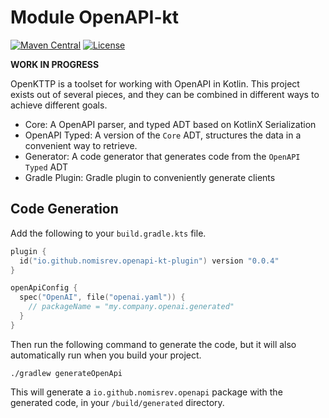 # Module OpenAPI-kt

[![Maven Central](https://img.shields.io/maven-central/v/io.github.nomisrev/openapi-kt-parser?color=4caf50&label=latest%20release)](https://central.sonatype.com/search?q=g:io.github.nomisrev/openapi-kt-parser)
[![License](https://img.shields.io/badge/License-Apache%202.0-blue.svg)](https://www.apache.org/licenses/LICENSE-2.0)

**WORK IN PROGRESS**

OpenKTTP is a toolset for working with OpenAPI in Kotlin.
This project exists out of several pieces, and they can be combined in different ways to achieve different goals.

- Core: A OpenAPI parser, and typed ADT based on KotlinX Serialization
- OpenAPI Typed: A version of the `Core` ADT, structures the data in a convenient way to retrieve.
- Generator: A code generator that generates code from the `OpenAPI Typed` ADT
- Gradle Plugin: Gradle plugin to conveniently generate clients

## Code Generation

Add the following to your `build.gradle.kts` file.

```kotlin
plugin {
  id("io.github.nomisrev.openapi-kt-plugin") version "0.0.4"
}

openApiConfig {
  spec("OpenAI", file("openai.yaml")) {
    // packageName = "my.company.openai.generated"
  }
}
```

Then run the following command to generate the code,
but it will also automatically run when you build your project.

```shell
./gradlew generateOpenApi
```

This will generate a `io.github.nomisrev.openapi` package with the generated code,
in your `/build/generated` directory.
